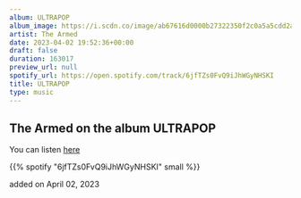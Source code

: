 ```yaml
---
album: ULTRAPOP
album_image: https://i.scdn.co/image/ab67616d0000b27322350f2c0a5a5cdd2a559d83
artist: The Armed
date: 2023-04-02 19:52:36+00:00
draft: false
duration: 163017
preview_url: null
spotify_url: https://open.spotify.com/track/6jfTZs0FvQ9iJhWGyNHSKI
title: ULTRAPOP
type: music
---
```



## The Armed on the album ULTRAPOP

You can listen [here](https://open.spotify.com/track/6jfTZs0FvQ9iJhWGyNHSKI)

{{% spotify "6jfTZs0FvQ9iJhWGyNHSKI" small %}}

added on April 02, 2023